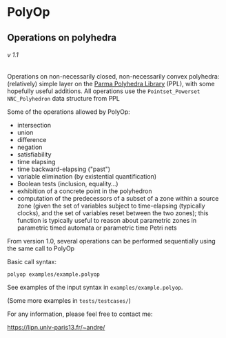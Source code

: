 # PolyOp

## Operations on polyhedra

###### v 1.1

Operations on non-necessarily closed, non-necessarily convex polyhedra: (relatively) simple layer on the [Parma Polyhedra Library](http://bugseng.com/products/ppl/) (PPL), with some hopefully useful additions.
All operations use the `Pointset_Powerset NNC_Polyhedron` data structure from PPL


Some of the operations allowed by PolyOp:
- intersection
- union
- difference
- negation
- satisfiability
- time elapsing
- time backward-elapsing ("past")
- variable elimination (by existential quantification)
- Boolean tests (inclusion, equality…)
- exhibition of a concrete point in the polyhedron
- computation of the predecessors of a subset of a zone within a source zone (given the set of variables subject to time-elapsing (typically clocks), and the set of variables reset between the two zones); this function is typically useful to reason about parametric zones in parametric timed automata or parametric time Petri nets

From version 1.0, several operations can be performed sequentially using the same call to PolyOp

Basic call syntax:

```
polyop examples/example.polyop
```

See examples of the input syntax in `examples/example.polyop`.

(Some more examples in `tests/testcases/`)

For any information, please feel free to contact me:

https://lipn.univ-paris13.fr/~andre/
